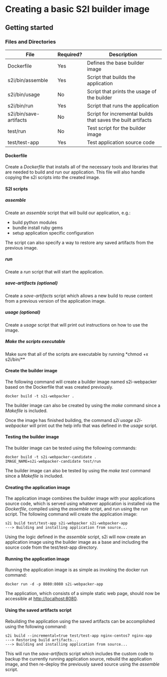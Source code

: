 # Creating a basic S2I builder image

## Getting started

### Files and Directories

| File                   | Required? | Description                                                  |
| ---------------------- | --------- | ------------------------------------------------------------ |
| Dockerfile             | Yes       | Defines the base builder image                               |
| s2i/bin/assemble       | Yes       | Script that builds the application                           |
| s2i/bin/usage          | No        | Script that prints the usage of the builder                  |
| s2i/bin/run            | Yes       | Script that runs the application                             |
| s2i/bin/save-artifacts | No        | Script for incremental builds that saves the built artifacts |
| test/run               | No        | Test script for the builder image                            |
| test/test-app          | Yes       | Test application source code                                 |

#### Dockerfile

Create a _Dockerfile_ that installs all of the necessary tools and libraries that are needed to build and run our application. This file will also handle copying the s2i scripts into the created image.

#### S2I scripts

##### assemble

Create an _assemble_ script that will build our application, e.g.:

- build python modules
- bundle install ruby gems
- setup application specific configuration

The script can also specify a way to restore any saved artifacts from the previous image.

##### run

Create a _run_ script that will start the application.

##### save-artifacts (optional)

Create a _save-artifacts_ script which allows a new build to reuse content from a previous version of the application image.

##### usage (optional)

Create a _usage_ script that will print out instructions on how to use the image.

##### Make the scripts executable

Make sure that all of the scripts are executable by running \*chmod +x s2i/bin/\*\*

#### Create the builder image

The following command will create a builder image named s2i-webpacker based on the Dockerfile that was created previously.

```
docker build -t s2i-webpacker .
```

The builder image can also be created by using the _make_ command since a _Makefile_ is included.

Once the image has finished building, the command _s2i usage s2i-webpacker_ will print out the help info that was defined in the _usage_ script.

#### Testing the builder image

The builder image can be tested using the following commands:

```
docker build -t s2i-webpacker-candidate .
IMAGE_NAME=s2i-webpacker-candidate test/run
```

The builder image can also be tested by using the _make test_ command since a _Makefile_ is included.

#### Creating the application image

The application image combines the builder image with your applications source code, which is served using whatever application is installed via the _Dockerfile_, compiled using the _assemble_ script, and run using the _run_ script.
The following command will create the application image:

```
s2i build test/test-app s2i-webpacker s2i-webpacker-app
---> Building and installing application from source...
```

Using the logic defined in the _assemble_ script, s2i will now create an application image using the builder image as a base and including the source code from the test/test-app directory.

#### Running the application image

Running the application image is as simple as invoking the docker run command:

```
docker run -d -p 8080:8080 s2i-webpacker-app
```

The application, which consists of a simple static web page, should now be accessible at [http://localhost:8080](http://localhost:8080).

#### Using the saved artifacts script

Rebuilding the application using the saved artifacts can be accomplished using the following command:

```
s2i build --incremental=true test/test-app nginx-centos7 nginx-app
---> Restoring build artifacts...
---> Building and installing application from source...
```

This will run the _save-artifacts_ script which includes the custom code to backup the currently running application source, rebuild the application image, and then re-deploy the previously saved source using the _assemble_ script.
